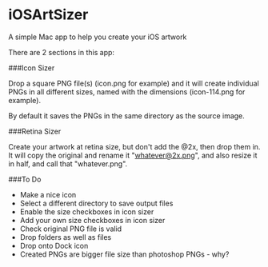 iOSArtSizer
===========

A simple Mac app to help you create your iOS artwork

There are 2 sections in this app:

###Icon Sizer

Drop a square PNG file(s) (icon.png for example) and it will create individual PNGs in all different sizes, named with the dimensions (icon-114.png for example).

By default it saves the PNGs in the same directory as the source image.

###Retina Sizer

Create your artwork at retina size, but don't add the @2x, then drop them in. It will copy the original and rename it "whatever@2x.png", and also resize it in half, and call that "whatever.png".


###To Do
* Make a nice icon
* Select a different directory to save output files
* Enable the size checkboxes in icon sizer
* Add your own size checkboxes in icon sizer
* Check original PNG file is valid
* Drop folders as well as files
* Drop onto Dock icon
* Created PNGs are bigger file size than photoshop PNGs - why?
